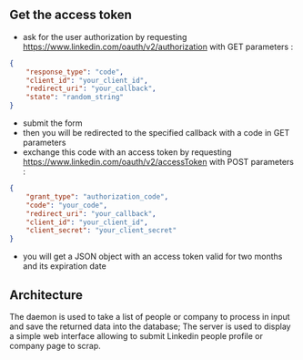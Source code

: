 ## Get the access token

* ask for the user authorization by requesting https://www.linkedin.com/oauth/v2/authorization with GET parameters :
```json
{
    "response_type": "code",
    "client_id": "your_client_id",
    "redirect_uri": "your_callback",
    "state": "random_string"
}
```
* submit the form
* then you will be redirected to the specified callback with a code in GET parameters
* exchange this code with an access token by requesting https://www.linkedin.com/oauth/v2/accessToken with POST parameters :
```json
{
    "grant_type": "authorization_code",
    "code": "your_code",
    "redirect_uri": "your_callback",
    "client_id": "your_client_id",
    "client_secret": "your_client_secret"
}
```
* you will get a JSON object with an access token valid for two months and its expiration date

## Architecture

The daemon is used to take a list of people or company to process in input and save the returned data into the database;
The server is used to display a simple web interface allowing to submit Linkedin people profile or company page to scrap.
